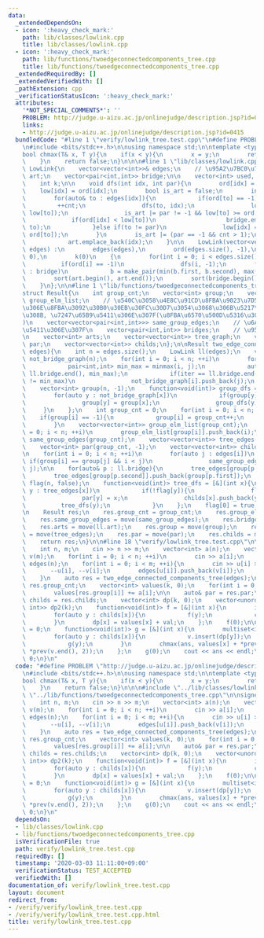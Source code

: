 ```yaml
---
data:
  _extendedDependsOn:
  - icon: ':heavy_check_mark:'
    path: lib/classes/lowlink.cpp
    title: lib/classes/lowlink.cpp
  - icon: ':heavy_check_mark:'
    path: lib/functions/twoedgeconnectedcomponents_tree.cpp
    title: lib/functions/twoedgeconnectedcomponents_tree.cpp
  _extendedRequiredBy: []
  _extendedVerifiedWith: []
  _pathExtension: cpp
  _verificationStatusIcon: ':heavy_check_mark:'
  attributes:
    '*NOT_SPECIAL_COMMENTS*': ''
    PROBLEM: http://judge.u-aizu.ac.jp/onlinejudge/description.jsp?id=0415
    links:
    - http://judge.u-aizu.ac.jp/onlinejudge/description.jsp?id=0415
  bundledCode: "#line 1 \"verify/lowlink_tree.test.cpp\"\n#define PROBLEM \"http://judge.u-aizu.ac.jp/onlinejudge/description.jsp?id=0415\"\
    \n#include <bits/stdc++.h>\n\nusing namespace std;\n\ntemplate <typename T>\n\
    bool chmax(T& x, T y){\n    if(x < y){\n        x = y;\n        return true;\n\
    \    }\n    return false;\n}\n\n\n#line 1 \"lib/classes/lowlink.cpp\"\nstruct\
    \ LowLink{\n    vector<vector<int>>& edges;\n    // \u95A2\u7BC0\u70B9\n    vector<int>\
    \ art;\n    vector<pair<int,int>> bridge;\n\n    vector<int> used, ord, low;\n\
    \    int k;\n\n    void dfs(int idx, int par){\n        ord[idx] = k++;\n    \
    \    low[idx] = ord[idx];\n        bool is_art = false;\n        int cnt = 0;\n\
    \        for(auto& to : edges[idx]){\n            if(ord[to] == -1){\n       \
    \         ++cnt;\n                dfs(to, idx);\n                low[idx] = min(low[idx],\
    \ low[to]);\n                is_art |= par != -1 && low[to] >= ord[idx];\n   \
    \             if(ord[idx] < low[to])\n                    bridge.emplace_back(idx,\
    \ to);\n            }else if(to != par)\n                low[idx] = min(low[idx],\
    \ ord[to]);\n        }\n        is_art |= (par == -1 && cnt > 1);\n        if(is_art)\n\
    \            art.emplace_back(idx);\n    }\n\n    LowLink(vector<vector<int>>&\
    \ edges) :\n        edges(edges),\n        ord(edges.size(), -1),\n        low(edges.size(),\
    \ 0),\n        k(0)\n    {\n        for(int i = 0; i < edges.size(); ++i)\n  \
    \          if(ord[i] == -1)\n                dfs(i, -1);\n        for(auto& b\
    \ : bridge)\n            b = make_pair(min(b.first, b.second), max(b.first, b.second));\n\
    \        sort(art.begin(), art.end());\n        sort(bridge.begin(), bridge.end());\n\
    \    }\n};\n\n#line 1 \"lib/functions/twoedgeconnectedcomponents_tree.cpp\"\n\
    struct Result{\n    int group_cnt;\n    vector<int> group;\n    vector<vector<int>>\
    \ group_elm_list;\n    // \u540C\u3058\u4E8C\u91CD\u8FBA\u9023\u7D50\u6210\u5206\
    \u306E\u8FBA\u3092\u30B0\u30EB\u30FC\u30D7\u3054\u3068\u306B\u5217\u6319\u3059\
    \u308B, \u7247\u65B9\u5411\u306E\u307F(\u8FBA\u6570\u500D\u5316\u3057\u306A\u3044\
    )\n    vector<vector<pair<int,int>>> same_group_edges;\n    // \u6A4B, \u7247\u65B9\
    \u5411\u306E\u307F\n    vector<pair<int,int>> bridges;\n    // \u95A2\u7BC0\u70B9\
    \n    vector<int> arts;\n    vector<vector<int>> tree_graph;\n    vector<int>\
    \ par;\n    vector<vector<int>> childs;\n};\n\nResult two_edge_connected_components_tree(vector<vector<int>>&\
    \ edges){\n    int n = edges.size();\n    LowLink ll(edges);\n    vector<vector<int>>\
    \ not_bridge_graph(n);\n    for(int i = 0; i < n; ++i)\n        for(auto j : edges[i]){\n\
    \            pair<int,int> min_max = minmax(i, j);\n            auto iter = lower_bound(ll.bridge.begin(),\
    \ ll.bridge.end(), min_max);\n            if(iter == ll.bridge.end() || *iter\
    \ != min_max)\n                not_bridge_graph[i].push_back(j);\n        }\n\n\
    \    vector<int> group(n, -1);\n    function<void(int)> group_dfs = [&](int x){\n\
    \        for(auto y : not_bridge_graph[x])\n            if(group[y] == -1){\n\
    \                group[y] = group[x];\n                group_dfs(y);\n       \
    \     }\n    };\n    int group_cnt = 0;\n    for(int i = 0; i < n; ++i)\n    \
    \    if(group[i] == -1){\n            group[i] = group_cnt++;\n            group_dfs(i);\n\
    \        }\n    vector<vector<int>> group_elm_list(group_cnt);\n    for(int i\
    \ = 0; i < n; ++i)\n        group_elm_list[group[i]].push_back(i);\n\n    vector<vector<pair<int,int>>>\
    \ same_group_edges(group_cnt);\n    vector<vector<int>> tree_edges(group_cnt);\n\
    \    vector<int> par(group_cnt, -1);\n    vector<vector<int>> childs(group_cnt);\n\
    \n    for(int i = 0; i < n; ++i)\n        for(auto j : edges[i])\n           \
    \ if(group[i] == group[j] && i < j)\n                same_group_edges[group[i]].emplace_back(i,\
    \ j);\n\n    for(auto& p : ll.bridge){\n        tree_edges[group[p.first]].push_back(group[p.second]);\n\
    \        tree_edges[group[p.second]].push_back(group[p.first]);\n    }\n    vector<bool>\
    \ flag(n, false);\n    function<void(int)> tree_dfs = [&](int x){\n        for(auto\
    \ y : tree_edges[x])\n            if(!flag[y]){\n                flag[y] = true;\n\
    \                par[y] = x;\n                childs[x].push_back(y);\n      \
    \          tree_dfs(y);\n            }\n    };\n    flag[0] = true;\n    tree_dfs(0);\n\
    \n    Result res;\n    res.group_cnt = group_cnt;\n    res.group_elm_list = move(group_elm_list);\n\
    \    res.same_group_edges = move(same_group_edges);\n    res.bridges = move(ll.bridge);\n\
    \    res.arts = move(ll.art);\n    res.group = move(group);\n    res.tree_graph\
    \ = move(tree_edges);\n    res.par = move(par);\n    res.childs = move(childs);\n\
    \    return res;\n}\n\n#line 18 \"verify/lowlink_tree.test.cpp\"\n\nsigned main(){\n\
    \    int n, m;\n    cin >> n >> m;\n    vector<int> a(n);\n    vector<int> u(m),\
    \ v(m);\n    for(int i = 0; i < n; ++i)\n        cin >> a[i];\n    vector<vector<int>>\
    \ edges(n);\n    for(int i = 0; i < m; ++i){\n        cin >> u[i] >> v[i];\n \
    \       --u[i], --v[i];\n        edges[u[i]].push_back(v[i]);\n        edges[v[i]].push_back(u[i]);\n\
    \    }\n    auto res = two_edge_connected_components_tree(edges);\n    int k =\
    \ res.group_cnt;\n    vector<int> values(k, 0);\n    for(int i = 0; i < n; ++i)\n\
    \        values[res.group[i]] += a[i];\n\n    auto& par = res.par;\n    auto&\
    \ childs = res.childs;\n    vector<int> dp(k, 0);\n    vector<unordered_map<int,\
    \ int>> dp2(k);\n    function<void(int)> f = [&](int x){\n        int val = 0;\n\
    \        for(auto y : childs[x]){\n            f(y);\n            chmax(val, dp[y]);\n\
    \        }\n        dp[x] = values[x] + val;\n    };\n    f(0);\n\n    int ans\
    \ = 0;\n    function<void(int)> g = [&](int x){\n        multiset<int> v{0, 0};\n\
    \        for(auto y : childs[x]){\n            v.insert(dp[y]);\n            v.erase(v.begin());\n\
    \            g(y);\n        }\n        chmax(ans, values[x] + *prev(v.end()) +\
    \ *prev(v.end(), 2));\n    };\n    g(0);\n    cout << ans << endl;\n\n    return\
    \ 0;\n}\n"
  code: "#define PROBLEM \"http://judge.u-aizu.ac.jp/onlinejudge/description.jsp?id=0415\"\
    \n#include <bits/stdc++.h>\n\nusing namespace std;\n\ntemplate <typename T>\n\
    bool chmax(T& x, T y){\n    if(x < y){\n        x = y;\n        return true;\n\
    \    }\n    return false;\n}\n\n\n#include \"../lib/classes/lowlink.cpp\"\n#include\
    \ \"../lib/functions/twoedgeconnectedcomponents_tree.cpp\"\n\nsigned main(){\n\
    \    int n, m;\n    cin >> n >> m;\n    vector<int> a(n);\n    vector<int> u(m),\
    \ v(m);\n    for(int i = 0; i < n; ++i)\n        cin >> a[i];\n    vector<vector<int>>\
    \ edges(n);\n    for(int i = 0; i < m; ++i){\n        cin >> u[i] >> v[i];\n \
    \       --u[i], --v[i];\n        edges[u[i]].push_back(v[i]);\n        edges[v[i]].push_back(u[i]);\n\
    \    }\n    auto res = two_edge_connected_components_tree(edges);\n    int k =\
    \ res.group_cnt;\n    vector<int> values(k, 0);\n    for(int i = 0; i < n; ++i)\n\
    \        values[res.group[i]] += a[i];\n\n    auto& par = res.par;\n    auto&\
    \ childs = res.childs;\n    vector<int> dp(k, 0);\n    vector<unordered_map<int,\
    \ int>> dp2(k);\n    function<void(int)> f = [&](int x){\n        int val = 0;\n\
    \        for(auto y : childs[x]){\n            f(y);\n            chmax(val, dp[y]);\n\
    \        }\n        dp[x] = values[x] + val;\n    };\n    f(0);\n\n    int ans\
    \ = 0;\n    function<void(int)> g = [&](int x){\n        multiset<int> v{0, 0};\n\
    \        for(auto y : childs[x]){\n            v.insert(dp[y]);\n            v.erase(v.begin());\n\
    \            g(y);\n        }\n        chmax(ans, values[x] + *prev(v.end()) +\
    \ *prev(v.end(), 2));\n    };\n    g(0);\n    cout << ans << endl;\n\n    return\
    \ 0;\n}\n"
  dependsOn:
  - lib/classes/lowlink.cpp
  - lib/functions/twoedgeconnectedcomponents_tree.cpp
  isVerificationFile: true
  path: verify/lowlink_tree.test.cpp
  requiredBy: []
  timestamp: '2020-03-03 11:11:00+09:00'
  verificationStatus: TEST_ACCEPTED
  verifiedWith: []
documentation_of: verify/lowlink_tree.test.cpp
layout: document
redirect_from:
- /verify/verify/lowlink_tree.test.cpp
- /verify/verify/lowlink_tree.test.cpp.html
title: verify/lowlink_tree.test.cpp
---
```


